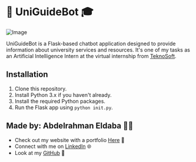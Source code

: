 # 🤖 UniGuideBot 🎓

![Image](assets/bgsmall.png)

UniGuideBot is a Flask-based chatbot application designed to provide information about university services and resources. It's one of my tasks as an Artificial Intelligence Intern at the virtual internship from [TeknoSoft](https://www.linkedin.com/company/teknosoft/?lipi=urn%3Ali%3Apage%3Ad_flagship3_search_srp_all%3BRwo7ne%2B7QICcRh9Ck7Jclw%3D%3D).

## Installation
1. Clone this repository.
2. Install Python 3.x if you haven't already.
3. Install the required Python packages.
4. Run the Flask app using `python init.py`.

## Made by: Abdelrahman Eldaba 👨‍💻
- Check out my website with a portfolio [Here](https://sites.google.com/view/abdelrahman-eldaba110) 🌟
- Connect with me on [LinkedIn](https://www.linkedin.com/in/abdelrahmaneldaba) 🌐
- Look at my [GitHub](https://github.com/Abdelrahman47-code) 🚀
